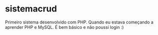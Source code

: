# sistemacrud

Primeiro sistema desenvolvido com PHP. Quando eu estava começando a aprender PHP e MySQL. É bem básico e não poussi login :)
